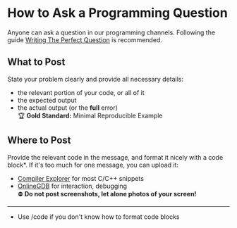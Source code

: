 # How to Ask a Programming Question

Anyone can ask a question in our programming channels. Following the guide [Writing The Perfect Question][1] is
recommended.

[1]: https://codeblog.jonskeet.uk/2010/08/29/writing-the-perfect-question/

<!-- inline -->

## What to Post

State your problem clearly and provide all necessary details:

- the relevant portion of your code, or all of it
- the expected output
- the actual output (or the **full** error)<br> :trophy: **Gold Standard:** Minimal Reproducible Example

<!-- inline -->

## Where to Post

Provide the relevant code in the message, and format it nicely with a code block\*. If it's too much for one message,
you can upload it:

- [Compiler Explorer](https://godbolt.org/) for most C/C++ snippets
- [OnlineGDB](https://www.onlinegdb.com/) for interaction, debugging<br> :no_entry: **Do not post screenshots, let alone
  photos of your screen!**

---

- Use /code if you don't know how to format code blocks
